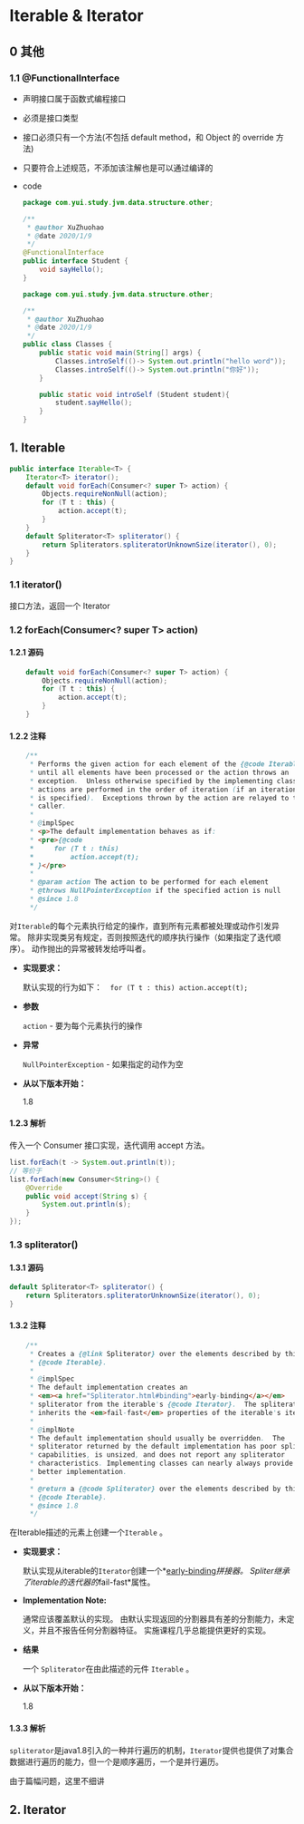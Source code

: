 # Iterable & Iterator

## 0 其他

### 1.1 @FunctionalInterface

- 声明接口属于函数式编程接口

- 必须是接口类型

- 接口必须只有一个方法(不包括 default method，和 Object 的 override 方法)

- 只要符合上述规范，不添加该注解也是可以通过编译的

- code

  ```java
  package com.yui.study.jvm.data.structure.other;
  
  /**
   * @author XuZhuohao
   * @date 2020/1/9
   */
  @FunctionalInterface
  public interface Student {
      void sayHello();
  }
  ```

  ```java
  package com.yui.study.jvm.data.structure.other;
  
  /**
   * @author XuZhuohao
   * @date 2020/1/9
   */
  public class Classes {
      public static void main(String[] args) {
          Classes.introSelf(()-> System.out.println("hello word"));
          Classes.introSelf(()-> System.out.println("你好"));
      }
  
      public static void introSelf (Student student){
          student.sayHello();
      }
  }
  
  ```

  



## 1. Iterable

```java
public interface Iterable<T> {
    Iterator<T> iterator();
    default void forEach(Consumer<? super T> action) {
        Objects.requireNonNull(action);
        for (T t : this) {
            action.accept(t);
        }
    }
    default Spliterator<T> spliterator() {
        return Spliterators.spliteratorUnknownSize(iterator(), 0);
    }
}
```

### 1.1 iterator()

接口方法，返回一个 Iterator



### 1.2 forEach(Consumer<? super T> action)

#### 1.2.1 源码

```java
	default void forEach(Consumer<? super T> action) {
        Objects.requireNonNull(action);
        for (T t : this) {
            action.accept(t);
        }
    }	
```



#### 1.2.2 注释

```java
	/**
     * Performs the given action for each element of the {@code Iterable}
     * until all elements have been processed or the action throws an
     * exception.  Unless otherwise specified by the implementing class,
     * actions are performed in the order of iteration (if an iteration order
     * is specified).  Exceptions thrown by the action are relayed to the
     * caller.
     *
     * @implSpec
     * <p>The default implementation behaves as if:
     * <pre>{@code
     *     for (T t : this)
     *         action.accept(t);
     * }</pre>
     *
     * @param action The action to be performed for each element
     * @throws NullPointerException if the specified action is null
     * @since 1.8
     */
```

对`Iterable`的每个元素执行给定的操作，直到所有元素都被处理或动作引发异常。 除非实现类另有规定，否则按照迭代的顺序执行操作（如果指定了迭代顺序）。 动作抛出的异常被转发给呼叫者。

- **实现要求：**

  默认实现的行为如下：`   for (T t : this) action.accept(t);  `

- **参数**

  `action` - 要为每个元素执行的操作

- **异常**

  `NullPointerException` - 如果指定的动作为空

- **从以下版本开始：**

  1.8



#### 1.2.3 解析

传入一个 Consumer 接口实现，迭代调用 accept 方法。

```java
list.forEach(t -> System.out.println(t));
// 等价于
list.forEach(new Consumer<String>() {
    @Override
    public void accept(String s) {
        System.out.println(s);
    }
});
```



### 1.3 spliterator()

#### 1.3.1 源码

```java
default Spliterator<T> spliterator() {
    return Spliterators.spliteratorUnknownSize(iterator(), 0);
}
```

#### 1.3.2 注释

```java
	/**
     * Creates a {@link Spliterator} over the elements described by this
     * {@code Iterable}.
     *
     * @implSpec
     * The default implementation creates an
     * <em><a href="Spliterator.html#binding">early-binding</a></em>
     * spliterator from the iterable's {@code Iterator}.  The spliterator
     * inherits the <em>fail-fast</em> properties of the iterable's iterator.
     *
     * @implNote
     * The default implementation should usually be overridden.  The
     * spliterator returned by the default implementation has poor splitting
     * capabilities, is unsized, and does not report any spliterator
     * characteristics. Implementing classes can nearly always provide a
     * better implementation.
     *
     * @return a {@code Spliterator} over the elements described by this
     * {@code Iterable}.
     * @since 1.8
     */
```

在Iterable描述的元素上创建一个`Iterable` 。

- **实现要求：**

  默认实现从iterable的`Iterator`创建一个*[early-binding](http://www.matools.com/file/manual/jdk_api_1.8_google/java/lang/Spliterator.html#binding)*拼接器。 Spliter继承了iterable的迭代器的*fail-fast*属性。

- **Implementation Note:**

  通常应该覆盖默认的实现。 由默认实现返回的分割器具有差的分割能力，未定义，并且不报告任何分割器特征。 实施课程几乎总能提供更好的实现。

- **结果**

  一个 `Spliterator`在由此描述的元件 `Iterable` 。

- **从以下版本开始：**

  1.8

#### 1.3.3 解析

`spliterator`是java1.8引入的一种并行遍历的机制，`Iterator`提供也提供了对集合数据进行遍历的能力，但一个是顺序遍历，一个是并行遍历。

由于篇幅问题，这里不细讲



## 2. Iterator


